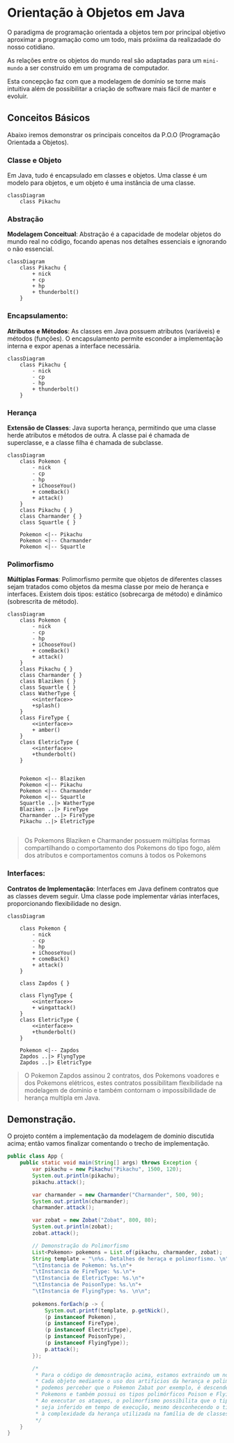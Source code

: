 # Orientação à Objetos em Java

O paradigma de programação orientada a objetos tem por principal objetivo aproximar a programação como um todo, mais próxiima da realizadade do nosso cotidiano.

As relações entre os objetos do mundo real são adaptadas para um `mini-mundo` a ser construído em um programa de computador.

Esta concepção faz com que a modelagem de domínio se torne mais intuitiva além de possibilitar a criação de software mais fácil de manter e evoluir.

## Conceitos Básicos

Abaixo iremos demonstrar os principais conceitos da P.O.O (Programação Orientada a Objetos).

### Classe e Objeto

Em Java, tudo é encapsulado em classes e objetos. Uma classe é um modelo para objetos, e um objeto é uma instância de uma classe.

```mermaid
classDiagram
    class Pikachu
```

### Abstração

**Modelagem Conceitual**: Abstração é a capacidade de modelar objetos do mundo real no código, focando apenas nos detalhes essenciais e ignorando o não essencial.

```mermaid
classDiagram
    class Pikachu {
        + nick
        + cp
        + hp
        + thunderbolt()
    }
```

### Encapsulamento:

**Atributos e Métodos**: As classes em Java possuem atributos (variáveis) e métodos (funções). O encapsulamento permite esconder a implementação interna e expor apenas a interface necessária.

```mermaid
classDiagram
    class Pikachu {
        - nick
        - cp
        - hp
        + thunderbolt()
    }
```

### Herança

**Extensão de Classes**: Java suporta herança, permitindo que uma classe herde atributos e métodos de outra. A classe pai é chamada de superclasse, e a classe filha é chamada de subclasse.

```mermaid
classDiagram
    class Pokemon {
        - nick
        - cp
        - hp
        + iChooseYou()
        + comeBack()
        + attack()
    }
    class Pikachu { }
    class Charmander { }
    class Squartle { }

    Pokemon <|-- Pikachu
    Pokemon <|-- Charmander
    Pokemon <|-- Squartle
```

### Polimorfismo

**Múltiplas Formas**: Polimorfismo permite que objetos de diferentes classes sejam tratados como objetos da mesma classe por meio de herança e interfaces. Existem dois tipos: estático (sobrecarga de método) e dinâmico (sobrescrita de método).

```mermaid
classDiagram
    class Pokemon {
        - nick
        - cp
        - hp
        + iChooseYou()
        + comeBack()
        + attack()
    }
    class Pikachu { }
    class Charmander { }
    class Blaziken { }
    class Squartle { }
    class WatherType {
        <<interface>> 
        +splash()
    }
    class FireType { 
        <<interface>> 
        + amber()    
    }
    class EletricType { 
        <<interface>> 
        +thunderbolt()
    }

    
    Pokemon <|-- Blaziken
    Pokemon <|-- Pikachu
    Pokemon <|-- Charmander
    Pokemon <|-- Squartle
    Squartle ..|> WatherType
    Blaziken ..|> FireType
    Charmander ..|> FireType
    Pikachu ..|> EletricType
    
```
> Os Pokemons Blaziken e Charmander possuem múltiplas formas compartilhando o comportamento dos Pokemons do tipo fogo, além dos atributos e comportamentos comuns à todos os Pokemons


### Interfaces:

**Contratos de Implementação**: Interfaces em Java definem contratos que as classes devem seguir. Uma classe pode implementar várias interfaces, proporcionando flexibilidade no design.

```mermaid
classDiagram

    class Pokemon {
        - nick
        - cp
        - hp
        + iChooseYou()
        + comeBack()
        + attack()
    }
    
    class Zapdos { }
    
    class FlyngType { 
        <<interface>> 
        + wingattack()    
    }
    class EletricType { 
        <<interface>> 
        +thunderbolt()
    }

    Pokemon <|-- Zapdos
    Zapdos ..|> FlyngType
    Zapdos ..|> EletricType
```

> O Pokemon Zapdos assinou 2 contratos, dos Pokemons voadores e dos Pokemons elétricos, estes contratos possibilitam flexibilidade na modelagem de dominio e também contornam o impossibilidade de herança multipla em Java.  
    

## Demonstração.

O projeto contém a implementação da modelagem de dominio discutida acima; então vamos finalizar comentando o trecho de implementação.

```java
public class App {
    public static void main(String[] args) throws Exception {
        var pikachu = new Pikachu("Pikachu", 1500, 120);
        System.out.println(pikachu);
        pikachu.attack();

        var charmander = new Charmander("Charmander", 500, 90);
        System.out.println(charmander);
        charmander.attack();

        var zobat = new Zobat("Zobat", 800, 80);
        System.out.println(zobat);
        zobat.attack();

        // Demonstração do Polimorfismo
        List<Pokemon> pokemons = List.of(pikachu, charmander, zobat);
        String template = "\n%s. Detalhes de heraça e polimorfismo. \n"+ 
        "\tInstancia de Pokemon: %s.\n"+
        "\tInstancia de FireType: %s.\n"+
        "\tInstancia de EletricType: %s.\n"+ 
        "\tInstancia de PoisonType: %s.\n"+
        "\tInstancia de FlyingType: %s. \n\n";
        
        pokemons.forEach(p -> {
            System.out.printf(template, p.getNick(), 
            (p instanceof Pokemon),
            (p instanceof FireType),
            (p instanceof ElectricType),
            (p instanceof PoisonType),
            (p instanceof FlyingType));
            p.attack();
        });

        /*
         * Para o código de demosntração acima, estamos extraindo um novo objeto.
         * Cada objeto mediante o uso dos artificios da herança e polimorfismo,
         * podemos perceber que o Pokemon Zabat por exemplo, é descendente dos 
         * Pokemons e também possui os tipos polimórficos Poison e Flying.
         * Ao executar os ataques, o polimorfismo possibilita que o tipo correto
         * seja inferido em tempo de execução, mesmo desconhecendo o tipo devido
         * à complexidade da herança utilizada na família de de classes.
         */
    }
}
```